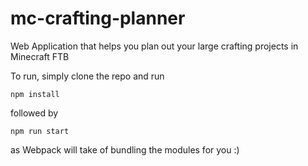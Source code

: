 # mc-crafting-planner
Web Application that helps you plan out your large crafting projects in Minecraft FTB

To run, simply clone the repo and run

```
npm install
```

followed by 

```
npm run start
```

as Webpack will take of bundling the modules for you :)
